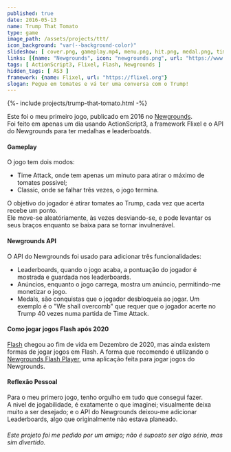 ```yaml
---
published: true
date: 2016-05-13
name: Trump That Tomato
type: game
image_path: /assets/projects/ttt/
icon_background: "var(--background-color)"
slideshow: [ cover.png, gameplay.mp4, menu.png, hit.png, medal.png, time.png, end.png, leaderboards.png, assets.png ]
links: [{name: "Newgrounds", icon: "newgrounds.png", url: "https://www.newgrounds.com/portal/view/674659"}]
tags: [ ActionScript3, Flixel, Flash, Newgrounds ]
hidden_tags: [ AS3 ]
framework: {name: Flixel, url: "https://flixel.org"}
slogan: Pegue em tomates e vá ter uma conversa com o Trump!
---
```

{%- include projects/trump-that-tomato.html -%}

Este foi o meu primeiro jogo, publicado em 2016 no [Newgrounds](https://www.newgrounds.com/portal/view/674659).   
Foi feito em apenas um dia usando ActionScript3, a framework Flixel e o API do Newgrounds para ter medalhas e leaderboatds.

#### Gameplay

O jogo tem dois modos:
- Time Attack, onde tem apenas um minuto para atirar o máximo de tomates possivel;
- Classic, onde se falhar três vezes, o jogo termina.

O objetivo do jogador é atirar tomates ao Trump, cada vez que acerta recebe um ponto.   
Ele move-se aleatóriamente, às vezes desviando-se, e pode levantar os seus braços enquanto se baixa para se tornar invulnerável.

#### Newgrounds API

O API do Newgrounds foi usado para adicionar três funcionalidades:
- Leaderboards, quando o jogo acaba, a pontuação do jogador é mostrada e guardada nos leaderboards.
- Anúncios, enquanto o jogo carrega, mostra um anúncio, permitindo-me monetizar o jogo.
- Medals, são conquistas que o jogador desbloqueia ao jogar. Um exemplo é o "We shall overcomb" que requer que o jogador acerte no Trump 40 vezes numa partida de Time Attack.

#### Como jogar jogos Flash após 2020

[Flash](https://www.adobe.com/products/flashplayer/end-of-life.html) chegou ao fim de vida em Dezembro de 2020, mas ainda existem formas de jogar jogos em Flash.
A forma que recomendo é utilizando o [Newgrounds Flash Player](https://www.newgrounds.com/flash/player), uma aplicação feita para jogar jogos do Newgrounds.

#### Reflexão Pessoal

Para o meu primero jogo, tenho orgulho em tudo que consegui fazer.   
A nivel de jogabilidade, é exatamente o que imaginei; visualmente deixa muito a ser desejado; e o API do Newgrounds deixou-me adicionar Leaderboards, algo que originalmente não estava planeado.

###### Este projeto foi me pedido por um amigo; não é suposto ser algo sério, mas sim divertido.